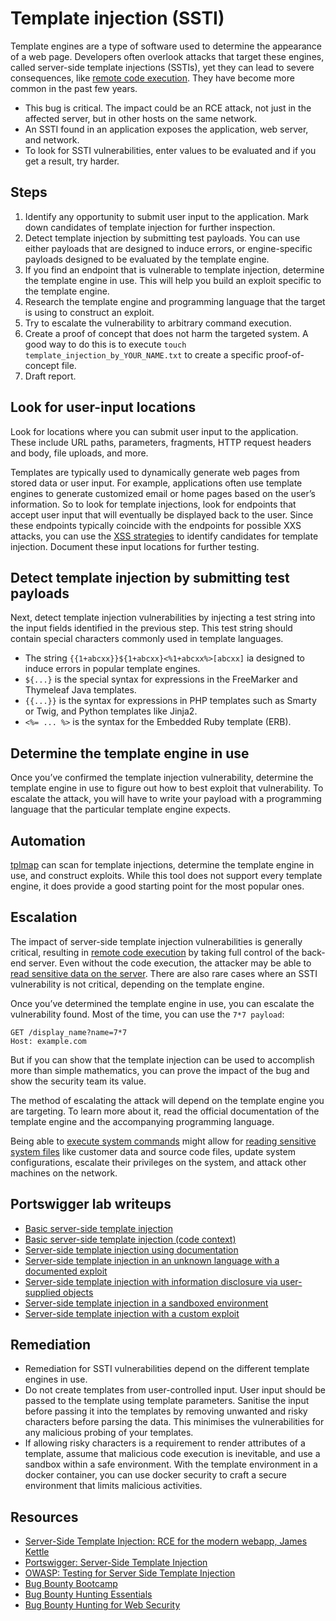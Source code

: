 # Template injection (SSTI)

Template engines are a type of software used to determine the appearance of a web page. Developers often overlook attacks that target these engines, called server-side template injections (SSTIs), yet they can lead to severe consequences, like [remote code execution](rce.md). They have become more common in the past few years.

* This bug is critical. The impact could be an RCE attack, not just in the affected server, but in other hosts on the same network.
* An SSTI found in an application exposes the application, web server, and network.
* To look for SSTI vulnerabilities, enter values to be evaluated and if you get a result, try harder.

## Steps

1. Identify any opportunity to submit user input to the application. Mark down candidates of template injection for further inspection.
2. Detect template injection by submitting test payloads. You can use either payloads that are designed to induce errors, or engine-specific payloads designed to be evaluated by the template engine.
3. If you find an endpoint that is vulnerable to template injection, determine the template engine in use. This will help you build an exploit specific to the template engine.
4. Research the template engine and programming language that the target is using to construct an exploit.
5. Try to escalate the vulnerability to arbitrary command execution.
6. Create a proof of concept that does not harm the targeted system. A good way to do this is to execute `touch template_injection_by_YOUR_NAME.txt` to create a specific proof-of-concept file.
7. Draft report.

## Look for user-input locations

Look for locations where you can submit user input to the application. These include URL paths, parameters, fragments, HTTP request headers and body, file uploads, and more.

Templates are typically used to dynamically generate web pages from stored data or user input. For example, applications often use template engines to generate customized email or home pages based on the user’s information. So to look for template injections, look for endpoints that accept user input that will eventually be displayed back to the user. Since these endpoints typically coincide with the endpoints for possible XXS attacks, you can use the [XSS strategies](xss.md) to identify candidates for template injection. Document these input locations for further testing.

## Detect template injection by submitting test payloads

Next, detect template injection vulnerabilities by injecting a test string into the input fields identified in the previous step. This test string should contain special characters commonly used in template languages. 

* The string `{{1+abcxx}}${1+abcxx}<%1+abcxx%>[abcxx]` ia designed to induce errors in popular template engines. 
* `${...}` is the special syntax for expressions in the FreeMarker and Thymeleaf Java templates.
* `{{...}}` is the syntax for expressions in PHP templates such as Smarty or Twig, and Python
templates like Jinja2.
* `<%= ... %>` is the syntax for the Embedded Ruby template (ERB).

## Determine the template engine in use

Once you’ve confirmed the template injection vulnerability, determine the template engine in use to figure out how to best exploit that vulnerability. To escalate the attack, you will have to write your payload with a programming language that the particular template engine expects.

## Automation

[tplmap](https://github.com/epinna/tplmap/) can scan for template injections, determine the template engine in use, and construct exploits. While this tool does not support every template engine, it does provide a good starting point for the most popular ones.

## Escalation

The impact of server-side template injection vulnerabilities is generally critical, resulting in [remote code execution](rce.md) by taking full control of the back-end server. Even without the code execution, the attacker may be able to [read sensitive data on the server](disclosure.md). There are also rare cases where an SSTI vulnerability is not critical, depending on the template engine.

Once you’ve determined the template engine in use, you can escalate the vulnerability found. Most of the time, you can use the `7*7 payload`:

    GET /display_name?name=7*7
    Host: example.com

But if you can show that the template injection can be used to accomplish more than simple mathematics, you can prove the impact of the bug and show the security team its value.

The method of escalating the attack will depend on the template engine you are targeting. To learn more about it, read the official documentation of the template engine and the accompanying programming language. 

Being able to [execute system commands](rce.md) might allow for [reading sensitive system files](disclosure.md) like customer data and source code files, update system configurations, escalate their privileges on the system, and attack other machines on the network.

## Portswigger lab writeups

* [Basic server-side template injection](../ssti/1.md)
* [Basic server-side template injection (code context)](../ssti/2.md)
* [Server-side template injection using documentation](../ssti/3.md)
* [Server-side template injection in an unknown language with a documented exploit](../ssti/4.md)
* [Server-side template injection with information disclosure via user-supplied objects](../ssti/5.md)
* [Server-side template injection in a sandboxed environment](../ssti/6.md)
* [Server-side template injection with a custom exploit](../ssti/7.md)

## Remediation

* Remediation for SSTI vulnerabilities depend on the different template engines in use.
* Do not create templates from user-controlled input. User input should be passed to the template using template parameters. Sanitise the input before passing it into the templates by removing unwanted and risky characters before parsing the data. This minimises the vulnerabilities for any malicious probing of your templates.
* If allowing risky characters is a requirement to render attributes of a template, assume that malicious code execution is inevitable, and use a sandbox within a safe environment. With the template environment in a docker container, you can use docker security to craft a secure environment that limits malicious activities.

## Resources

* [Server-Side Template Injection: RCE for the modern webapp, James Kettle](https://www.blackhat.com/docs/us-15/materials/us-15-Kettle-Server-Side-Template-Injection-RCE-For-The-Modern-Web-App-wp.pdf)
* [Portswigger: Server-Side Template Injection](https://portswigger.net/research/server-side-template-injection)
* [OWASP: Testing for Server Side Template Injection](https://owasp.org/www-project-web-security-testing-guide/stable/4-Web_Application_Security_Testing/07-Input_Validation_Testing/18-Testing_for_Server-side_Template_Injection)
* [Bug Bounty Bootcamp](https://nostarch.com/bug-bounty-bootcamp)
* [Bug Bounty Hunting Essentials](https://www.packtpub.com/product/bug-bounty-hunting-essentials/9781788626897)
* [Bug Bounty Hunting for Web Security](https://link.springer.com/book/10.1007/978-1-4842-5391-5)

